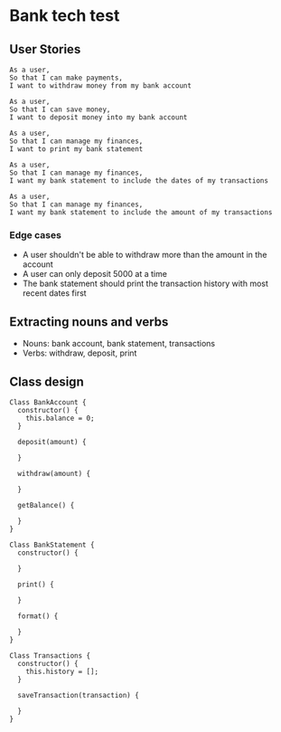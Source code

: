 # Bank tech test

## User Stories

```
As a user, 
So that I can make payments,
I want to withdraw money from my bank account

As a user,
So that I can save money,
I want to deposit money into my bank account

As a user,
So that I can manage my finances,
I want to print my bank statement

As a user,
So that I can manage my finances,
I want my bank statement to include the dates of my transactions

As a user,
So that I can manage my finances,
I want my bank statement to include the amount of my transactions
```
### Edge cases

* A user shouldn't be able to withdraw more than the amount in the account
* A user can only deposit 5000 at a time
* The bank statement should print the transaction history with most recent dates first

## Extracting nouns and verbs

* Nouns: bank account, bank statement, transactions
* Verbs: withdraw, deposit, print

## Class design

```
Class BankAccount {
  constructor() {
    this.balance = 0;
  }

  deposit(amount) {

  }
  
  withdraw(amount) {

  }

  getBalance() {
    
  }
}
```
```
Class BankStatement {
  constructor() {

  }

  print() {
      
  }

  format() {

  }
}
```
```
Class Transactions {
  constructor() {
    this.history = [];
  }

  saveTransaction(transaction) {

  }
}
```